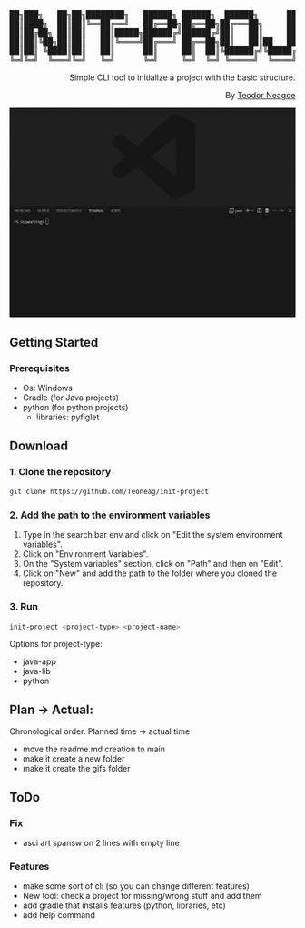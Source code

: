 <div align="center">
<pre>
██╗███╗   ██╗██╗████████╗   ██████╗ ██████╗  ██████╗      ██╗███████╗ ██████╗████████╗
██║████╗  ██║██║╚══██╔══╝   ██╔══██╗██╔══██╗██╔═══██╗     ██║██╔════╝██╔════╝╚══██╔══╝
██║██╔██╗ ██║██║   ██║█████╗██████╔╝██████╔╝██║   ██║     ██║█████╗  ██║        ██║   
██║██║╚██╗██║██║   ██║╚════╝██╔═══╝ ██╔══██╗██║   ██║██   ██║██╔══╝  ██║        ██║   
██║██║ ╚████║██║   ██║      ██║     ██║  ██║╚██████╔╝╚█████╔╝███████╗╚██████╗   ██║   
╚═╝╚═╝  ╚═══╝╚═╝   ╚═╝      ╚═╝     ╚═╝  ╚═╝ ╚═════╝  ╚════╝ ╚══════╝ ╚═════╝   ╚═╝   
</pre>
<div align="right">

Simple CLI tool to initialize a project with the basic structure.

By [Teodor Neagoe](https://github.com/Teoneag)

</div>
<img src="gifs/init-project Preview.gif" alt="init-project"/>
</div>

## Getting Started

### Prerequisites

- Os: Windows
- Gradle (for Java projects)
- python (for python projects)
  - libraries: pyfiglet

## Download

### 1. Clone the repository

```bash
git clone https://github.com/Teoneag/init-project
```

### 2. Add the path to the environment variables

1. Type in the search bar env and click on "Edit the system environment variables".
2. Click on "Environment Variables".
3. On the "System variables" section, click on "Path" and then on "Edit".
4. Click on "New" and add the path to the folder where you cloned the repository.

### 3. Run
   
```bash
init-project <project-type> <project-name>
```
Options for project-type:
- java-app
- java-lib
- python

## Plan -> Actual: 

Chronological order. Planned time -> actual time
- move the readme.md creation to main
- make it create a new folder
- make it create the gifs folder

## ToDo

### Fix

- asci art spansw on 2 lines with empty line

### Features

- make some sort of cli (so you can change different features)
- New tool: check a project for missing/wrong stuff and add them
- add gradle that installs features (python, libraries, etc)
- add help command
